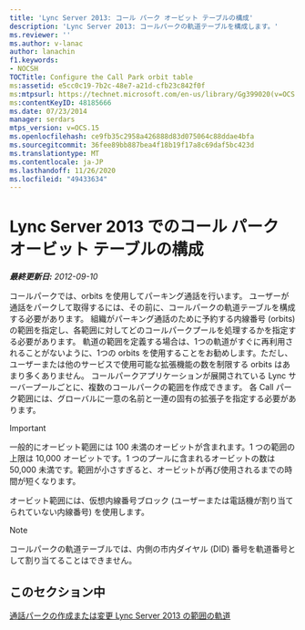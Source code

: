 ```yaml
---
title: 'Lync Server 2013: コール パーク オービット テーブルの構成'
description: 'Lync Server 2013: コールパークの軌道テーブルを構成します。'
ms.reviewer: ''
ms.author: v-lanac
author: lanachin
f1.keywords:
- NOCSH
TOCTitle: Configure the Call Park orbit table
ms:assetid: e5cc0c19-7b2c-48e7-a21d-cfb23c842f0f
ms:mtpsurl: https://technet.microsoft.com/en-us/library/Gg399020(v=OCS.15)
ms:contentKeyID: 48185666
ms.date: 07/23/2014
manager: serdars
mtps_version: v=OCS.15
ms.openlocfilehash: ce9fb35c2958a426888d83d075064c88ddae4bfa
ms.sourcegitcommit: 36fee89bb887bea4f18b19f17a8c69daf5bc423d
ms.translationtype: MT
ms.contentlocale: ja-JP
ms.lasthandoff: 11/26/2020
ms.locfileid: "49433634"
---
```

# <a name="configure-the-call-park-orbit-table-in-lync-server-2013"></a>Lync Server 2013 でのコール パーク オービット テーブルの構成

<div data-xmlns="http://www.w3.org/1999/xhtml">

<div class="topic" data-xmlns="http://www.w3.org/1999/xhtml" data-msxsl="urn:schemas-microsoft-com:xslt" data-cs="https://msdn.microsoft.com/">

<div data-asp="https://msdn2.microsoft.com/asp">



</div>

<div id="mainSection">

<div id="mainBody">

<span> </span>

_**最終更新日:** 2012-09-10_

コールパークでは、orbits を使用してパーキング通話を行います。 ユーザーが通話をパークして取得するには、その前に、コールパークの軌道テーブルを構成する必要があります。 組織がパーキング通話のために予約する内線番号 (orbits) の範囲を指定し、各範囲に対してどのコールパークプールを処理するかを指定する必要があります。 軌道の範囲を定義する場合は、1つの軌道がすぐに再利用されることがないように、1つの orbits を使用することをお勧めします。ただし、ユーザーまたは他のサービスで使用可能な拡張機能の数を制限する orbits はあまり多くありません。 コールパークアプリケーションが展開されている Lync サーバープールごとに、複数のコールパークの範囲を作成できます。 各 Call パーク範囲には、グローバルに一意の名前と一連の固有の拡張子を指定する必要があります。

<div>


> [!IMPORTANT]  
> 一般的にオービット範囲には 100 未満のオービットが含まれます。1 つの範囲の上限は 10,000 オービットです。1 つのプールに含まれるオービットの数は 50,000 未満です。範囲が小さすぎると、オービットが再び使用されるまでの時間が短くなります。



</div>

オービット範囲には、仮想内線番号ブロック (ユーザーまたは電話機が割り当てられていない内線番号) を使用します。

<div>


> [!NOTE]  
> コールパークの軌道テーブルでは、内側の市内ダイヤル (DID) 番号を軌道番号として割り当てることはできません。



</div>

<div>

## <a name="in-this-section"></a>このセクション中

[通話パークの作成または変更 Lync Server 2013 の範囲の軌道](lync-server-2013-create-or-modify-a-call-park-orbit-range.md)

</div>

</div>

<span> </span>

</div>

</div>

</div>

